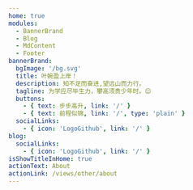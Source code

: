 ```yaml
---
home: true
modules:
  - BannerBrand
  - Blog
  - MdContent
  - Footer
bannerBrand:
  bgImage: '/bg.svg'
  title: 叶婉盈上岸！
  description: 知不足而奋进,望远山而力行。
  tagline: 为学应尽毕生力，攀高须贵少年时。😊
  buttons:
    - { text: 步步高升, link: '/' }
    - { text: 前程似锦, link: '/', type: 'plain' }
  socialLinks:
    - { icon: 'LogoGithub', link: '/' }
blog:
  socialLinks: 
    - { icon: 'LogoGithub', link: '/' }
isShowTitleInHome: true
actionText: About
actionLink: /views/other/about
---
```

